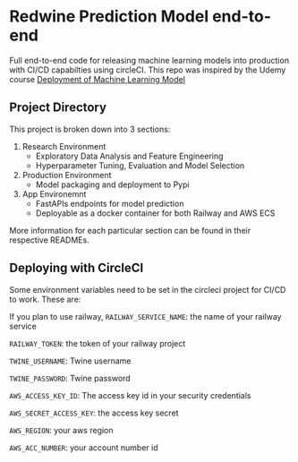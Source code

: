 # Redwine Prediction Model end-to-end

Full end-to-end code for releasing machine learning models into production with CI/CD capabilties using circleCI. This repo was inspired by the Udemy course [Deployment of Machine Learning Model](https://www.udemy.com/course/deployment-of-machine-learning-models/)


## Project Directory

This project is broken down into 3 sections:
1. Research Environment 
    - Exploratory Data Analysis and Feature Engineering
    - Hyperparameter Tuning, Evaluation and Model Selection
2. Production Environment
    - Model packaging and deployment to Pypi
3. App Environemnt
    - FastAPIs endpoints for model prediction 
    - Deployable as a docker container for both Railway and AWS ECS

More information for each particular section can be found in their respective READMEs.


## Deploying with CircleCI

Some environment variables need to be set in the circleci project for CI/CD to work. These are:

If you plan to use railway, 
`RAILWAY_SERVICE_NAME`: the name of your railway service

`RAILWAY_TOKEN`: the token of your railway project 

`TWINE_USERNAME`: Twine username 

`TWINE_PASSWORD`: Twine password

`AWS_ACCESS_KEY_ID`: The access key id in your security credentials 

`AWS_SECRET_ACCESS_KEY`: the access key secret

`AWS_REGION`: your aws region

`AWS_ACC_NUMBER`: your account number id 



